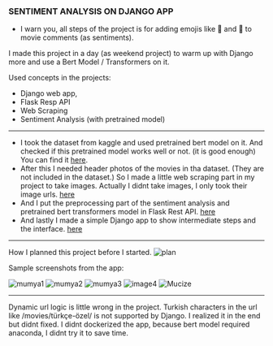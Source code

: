 ### SENTIMENT ANALYSIS ON DJANGO APP

- I warn you, all steps of the project is for adding emojis like 🙂 and 😤 to  movie comments (as sentiments).

I made this project in a day (as weekend project) to warm up with Django more and use a Bert Model / Transformers on it. 

Used concepts in the projects:
- Django web app,
- Flask Resp API
- Web Scraping
- Sentiment Analysis (with pretrained model)

-----

- I took the dataset from kaggle and used pretrained bert model on it. And checked if this pretrained model works well or not. (it is good enough) You can find it [here](NOTEBOOKS/part1_nlp_bert.ipynb).
- After this I needed header photos of the movies in tha dataset. (They are not included in the dataset.) So I made a little web scraping part in my project to take images. Actually I didnt take images, I only took their image urls. [here](NOTEBOOKS/part2_scrape_images.ipynb)
- And I put the preprocessing part of the sentiment analysis and pretrained bert transformers model in Flask Rest API. [here](REST)
- And lastly I made a simple Django app to show intermediate steps and the interface. [here](https://github.com/bilative/sentiment-analysis-on-DJANGO/tree/main/DJANGO_APP/MovieApp)

-----
How I planned this project before I started.
![plan](https://user-images.githubusercontent.com/70684994/156235126-0549c076-65cf-4681-80af-5e7bf2859850.png)


Sample screenshots from the app:

![mumya1](https://user-images.githubusercontent.com/70684994/155902854-b2c024ed-d53f-4499-bab3-f8b780401e47.png)
![mumya2](https://user-images.githubusercontent.com/70684994/155902855-c13d7cd8-ba76-4bfe-8790-aae7fd4b3fb9.png)
![mumya3](https://user-images.githubusercontent.com/70684994/155902856-46706155-7633-48c2-8eb9-9af11c105ba0.png)
![image4](https://user-images.githubusercontent.com/70684994/155972807-3e367e3d-c145-4e99-9f72-3fedff897a2c.png)
![Mucize](https://user-images.githubusercontent.com/70684994/155902857-6f7308db-7083-48ec-bc68-0b0ed3c4e486.png)

------
Dynamic url logic is little wrong in the project. Turkish characters in the url like /movies/türkçe-özel/ is not supported by Django. I realized it in the end but didnt fixed.
I didnt dockerized the app, because bert model required anaconda, I didnt try it to save time.
